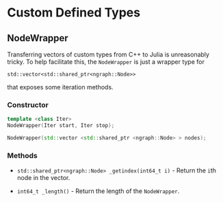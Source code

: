 # Custom Defined Types

## NodeWrapper

Transferring vectors of custom types from C++ to Julia is unreasonably tricky. To help
facilitate this, the `NodeWrapper` is just a wrapper type for
```
std::vector<std::shared_ptr<ngraph::Node>>
```
that exposes some iteration methods.

### Constructor

```c++
template <class Iter>
NodeWrapper(Iter start, Iter stop);

NodeWrapper(std::vector <std::shared_ptr <ngraph::Node> > nodes);
```

### Methods

- `std::shared_ptr<ngraph::Node> _getindex(int64_t i)` - Return the `i`th node in
    the vector.

- `int64_t _length()` - Return the length of the `NodeWrapper`.

